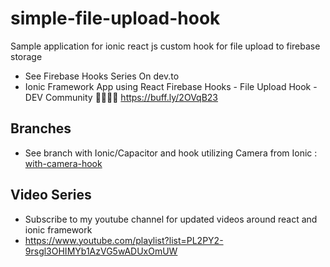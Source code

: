 # simple-file-upload-hook
Sample application for ionic react js custom hook for file upload to firebase storage
- See Firebase Hooks Series On dev.to 
- Ionic Framework App using React Firebase Hooks - File Upload Hook - DEV Community 👩‍💻👨‍💻 https://buff.ly/2OVqB23

## Branches
- See branch with Ionic/Capacitor and hook utilizing Camera from Ionic : [ with-camera-hook](https://github.com/aaronksaunders/simple-file-upload-hook/tree/with-camera-hook)

## Video Series
- Subscribe to my youtube channel for updated videos around react and ionic framework
- https://www.youtube.com/playlist?list=PL2PY2-9rsgl3OHIMYb1AzVG5wADUxOmUW
